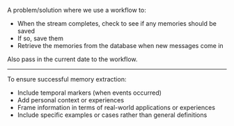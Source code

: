 A problem/solution where we use a workflow to:

- When the stream completes, check to see if any memories should be saved
- If so, save them
- Retrieve the memories from the database when new messages come in

Also pass in the current date to the workflow.

---

To ensure successful memory extraction:

- Include temporal markers (when events occurred)
- Add personal context or experiences
- Frame information in terms of real-world applications or experiences
- Include specific examples or cases rather than general definitions
